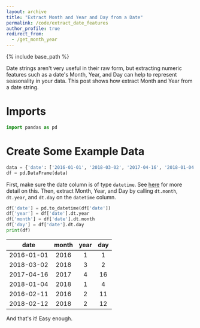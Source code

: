 ```yaml
---
layout: archive
title: "Extract Month and Year and Day from a Date"
permalink: /code/extract_date_features
author_profile: true
redirect_from:
  - /get_month_year
---
```


{% include base_path %}

Date strings aren't very useful in their raw form, but extracting numeric features such as a date's Month, Year, and Day can help to represent seasonality in your data. This post shows how extract Month and Year from a date string.

# Imports
```python
import pandas as pd
```

# Create Some Example Data
```python
data = {'date': ['2016-01-01', '2018-03-02', '2017-04-16', '2018-01-04', '2016-02-11', '2018-02-12']}
df = pd.DataFrame(data)
```

First, make sure the date column is of type `datetime`. See [here](/code/date_string_to_datetime) for more detail on this. Then, extract Month, Year, and Day by calling `dt.month`, `dt.year`, and `dt.day` on the `datetime` column.

```python
df['date'] = pd.to_datetime(df['date'])
df['year'] = df['date'].dt.year
df['month'] = df['date'].dt.month
df['day'] = df['date'].dt.day
print(df)
```

|**date**|**month**|**year**|**day**
:-----:|:-----:|:-----:|:-----:|
2016-01-01|2016|1|1
2018-03-02|2018|3|2
2017-04-16|2017|4|16
2018-01-04|2018|1|4
2016-02-11|2016|2|11
2018-02-12|2018|2|12

And that's it! Easy enough.